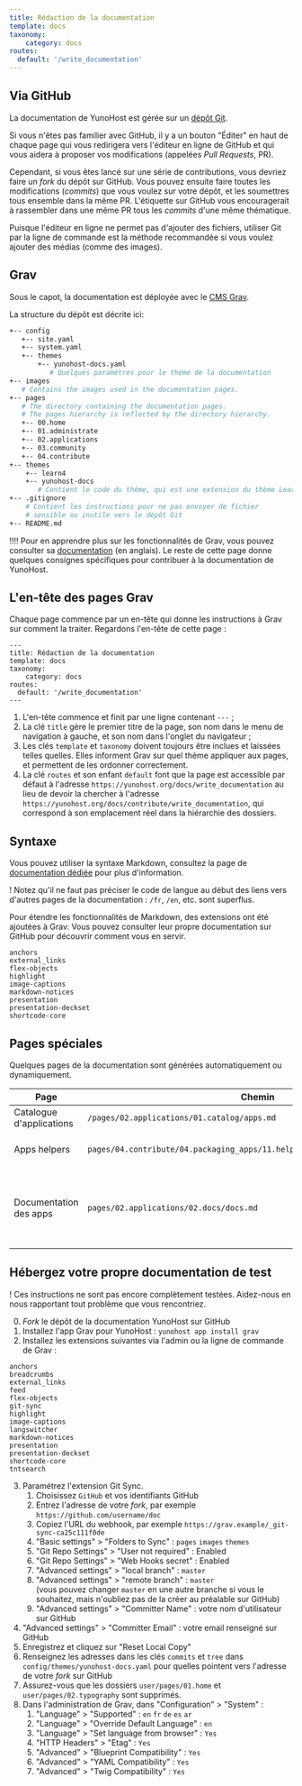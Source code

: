 ```yaml
---
title: Rédaction de la documentation
template: docs
taxonomy:
    category: docs
routes:
  default: '/write_documentation'
---
```


## Via GitHub

La documentation de YunoHost est gérée sur un [dépôt Git](https://github.com/YunoHost/doc).

Si vous n'êtes pas familier avec GitHub, il y a un bouton "Éditer" en haut de chaque page qui vous redirigera vers l'éditeur en ligne de GitHub et qui vous aidera à proposer vos modifications (appelées *Pull Requests*, PR).

Cependant, si vous êtes lancé sur une série de contributions, vous devriez faire un *fork* du dépôt sur GitHub. Vous pouvez ensuite faire toutes les modifications (*commits*) que vous voulez sur votre dépôt, et les soumettres tous ensemble dans la même PR. L'étiquette sur GitHub vous encouragerait à rassembler dans une même PR tous les *commits* d'une même thématique.

Puisque l'éditeur en ligne ne permet pas d'ajouter des fichiers, utiliser Git par la ligne de commande est la méthode recommandée si vous voulez ajouter des médias (comme des images).

## Grav

Sous le capot, la documentation est déployée avec le [CMS Grav](https://getgrav.org/?target=_blank).

La structure du dépôt est décrite ici:

```bash
+-- config
   +-- site.yaml
   +-- system.yaml
   +-- themes
       +-- yunohost-docs.yaml
          # Quelques paramètres pour le thème de la documentation
+-- images
   # Contains the images used in the documentation pages.
+-- pages
   # The directory containing the documentation pages.
   # The pages hierarchy is reflected by the directory hierarchy.
   +-- 00.home
   +-- 01.administrate
   +-- 02.applications
   +-- 03.community
   +-- 04.contribute
+-- themes
    +-- learn4
    +-- yunohost-docs
       # Contient le code du thème, qui est une extension du thème Learn4
+-- .gitignore
    # Contient les instructions pour ne pas envoyer de fichier
    # sensible ou inutile vers le dépôt Git
+-- README.md
```

!!!! Pour en apprendre plus sur les fonctionnalités de Grav, vous pouvez consulter sa [documentation](https://learn.getgrav.org?target=_blank) (en anglais). Le reste de cette page donne quelques consignes spécifiques pour contribuer à la documentation de YunoHost.

## L'en-tête des pages Grav

Chaque page commence par un en-tête qui donne les instructions à Grav sur comment la traiter. Regardons l'en-tête de cette page :

```
---
title: Rédaction de la documentation
template: docs
taxonomy:
    category: docs
routes:
  default: '/write_documentation'
---

```

1. L'en-tête commence et finit par une ligne contenant `---` ;
2. La clé `title` gère le premier titre de la page, son nom dans le menu de navigation à gauche, et son nom dans l'onglet du navigateur ;
3. Les clés `template` et `taxonomy` doivent toujours être inclues et laissées telles quelles. Elles informent Grav sur quel thème appliquer aux pages, et permettent de les ordonner correctement.
4. La clé `routes` et son enfant `default` font que la page est accessible par défaut à l'adresse `https://yunohost.org/docs/write_documentation` au lieu de devoir la chercher à l'adresse `https://yunohost.org/docs/contribute/write_documentation`, qui correspond à son emplacement réel dans la hiérarchie des dossiers.

## Syntaxe

Vous pouvez utiliser la syntaxe Markdown, consultez la page de [documentation dédiée](/doc_markdown_guide) pour plus d'information.

! Notez qu'il ne faut pas préciser le code de langue au début des liens vers d'autres pages de la documentation : `/fr`, `/en`, etc. sont superflus.

Pour étendre les fonctionnalités de Markdown, des extensions ont été ajoutées à Grav. Vous pouvez consulter leur propre documentation sur GitHub pour découvrir comment vous en servir.
```text
anchors
external_links
flex-objects
highlight
image-captions
markdown-notices
presentation
presentation-deckset
shortcode-core
```

## Pages spéciales

Quelques pages de la documentation sont générées automatiquement ou dynamiquement.

| Page          | Chemin | Notes |
|---------------|--------|-------|
| Catalogue d'applications  | `/pages/02.applications/01.catalog/apps.md` | Récupère et traite le fichier [app.json](https://github.com/YunoHost/apps/blob/master/apps.json?target=_blank) |
| Apps helpers  | `pages/04.contribute/04.packaging_apps/11.helpers/packaging_apps_helpers.md` | Générée par ce [script](https://github.com/YunoHost/yunohost/blob/dev/doc/generate_helper_doc.py?target=_blank), à partir de ce [canevas](https://github.com/YunoHost/yunohost/blob/dev/doc/helper_doc_template.md?target=_blank) |
| Documentation des apps | `pages/02.applications/02.docs/docs.md` | Liste les sous-pages du même dossier qui ont les clés `taxonomy.category: docs, apps` dans leur en-tête |

## Hébergez votre propre documentation de test

! Ces instructions ne sont pas encore complètement testées. Aidez-nous en nous rapportant tout problème que vous rencontriez.

0. *Fork* le dépôt de la documentation YunoHost sur GitHub
1. Installez l'app Grav pour YunoHost : `yunohost app install grav`
2. Installez les extensions suivantes via l'admin ou la ligne de commande de Grav :
```text
anchors
breadcrumbs
external_links
feed
flex-objects
git-sync
highlight
image-captions
langswitcher
markdown-notices
presentation
presentation-deckset
shortcode-core
tntsearch
```
3. Paramétrez l'extension Git Sync.
   1. Choisissez `GitHub` et vos identifiants GitHub
   2. Entrez l'adresse de votre *fork*, par exemple `https://github.com/username/doc`
   3. Copiez l'URL du webhook, par exemple `https://grav.example/_git-sync-ca25c111f0de`
   4. "Basic settings" > "Folders to Sync" : `pages` `images` `themes`
   5. "Git Repo Settings" > "User not required" : Enabled
   6. "Git Repo Settings" > "Web Hooks secret" : Enabled
   7. "Advanced settings" > "local branch" : `master`
   8. "Advanced settings" > "remote branch" : `master`  
(vous pouvez changer `master` en une autre branche si vous le souhaitez, mais n'oubliez pas de la créer au préalable sur GitHub)
   9. "Advanced settings" > "Committer Name" : votre nom d'utilisateur sur GitHub
  10. "Advanced settings" > "Committer Email" : votre email renseigné sur GitHub
  11. Enregistrez et cliquez sur "Reset Local Copy"
  12. Renseignez les adresses dans les clés `commits` et `tree` dans `config/themes/yunohost-docs.yaml` pour quelles pointent vers l'adresse de votre *fork* sur GitHub
4. Assurez-vous que les dossiers `user/pages/01.home` et `user/pages/02.typography` sont supprimés.
5. Dans l'administration de Grav, dans "Configuration" > "System" :
   1. "Language" > "Supported" : `en` `fr` `de` `es` `ar`
   2. "Language" > "Override Default Language" : `en`
   3. "Language" > "Set language from browser" : `Yes`
   4. "HTTP Headers" > "Etag" : `Yes`
   5. "Advanced" > "Blueprint Compatibility" : `Yes`
   6. "Advanced" > "YAML Compatibility" : `Yes`
   7. "Advanced" > "Twig Compatibility" : `Yes`
